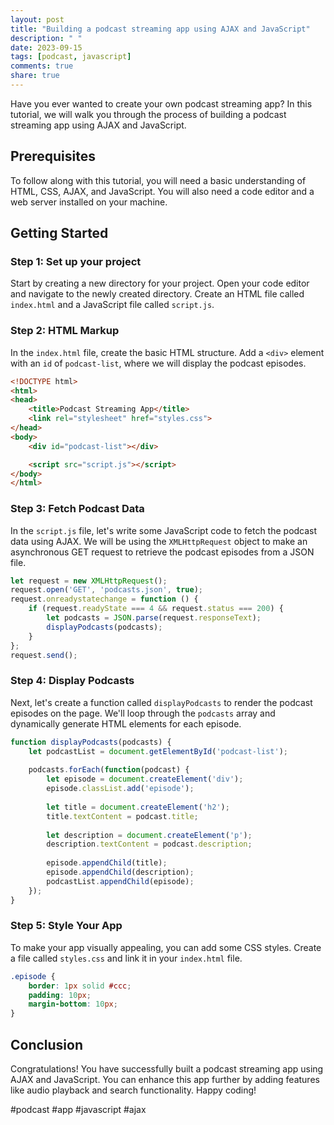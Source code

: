 ```yaml
---
layout: post
title: "Building a podcast streaming app using AJAX and JavaScript"
description: " "
date: 2023-09-15
tags: [podcast, javascript]
comments: true
share: true
---
```


Have you ever wanted to create your own podcast streaming app? In this tutorial, we will walk you through the process of building a podcast streaming app using AJAX and JavaScript. 

## Prerequisites

To follow along with this tutorial, you will need a basic understanding of HTML, CSS, AJAX, and JavaScript. You will also need a code editor and a web server installed on your machine. 

## Getting Started

### Step 1: Set up your project

Start by creating a new directory for your project. Open your code editor and navigate to the newly created directory. Create an HTML file called `index.html` and a JavaScript file called `script.js`. 

### Step 2: HTML Markup

In the `index.html` file, create the basic HTML structure. Add a `<div>` element with an `id` of `podcast-list`, where we will display the podcast episodes. 

```html
<!DOCTYPE html>
<html>
<head>
    <title>Podcast Streaming App</title>
    <link rel="stylesheet" href="styles.css">
</head>
<body>
    <div id="podcast-list"></div>

    <script src="script.js"></script>
</body>
</html>
```

### Step 3: Fetch Podcast Data

In the `script.js` file, let's write some JavaScript code to fetch the podcast data using AJAX. We will be using the `XMLHttpRequest` object to make an asynchronous GET request to retrieve the podcast episodes from a JSON file.

```javascript
let request = new XMLHttpRequest();
request.open('GET', 'podcasts.json', true);
request.onreadystatechange = function () {
    if (request.readyState === 4 && request.status === 200) {
        let podcasts = JSON.parse(request.responseText);
        displayPodcasts(podcasts);
    }
};
request.send();
```

### Step 4: Display Podcasts

Next, let's create a function called `displayPodcasts` to render the podcast episodes on the page. We'll loop through the `podcasts` array and dynamically generate HTML elements for each episode.

```javascript
function displayPodcasts(podcasts) {
    let podcastList = document.getElementById('podcast-list');
    
    podcasts.forEach(function(podcast) {
        let episode = document.createElement('div');
        episode.classList.add('episode');
        
        let title = document.createElement('h2');
        title.textContent = podcast.title;
        
        let description = document.createElement('p');
        description.textContent = podcast.description;
        
        episode.appendChild(title);
        episode.appendChild(description);
        podcastList.appendChild(episode);
    });
}
```

### Step 5: Style Your App

To make your app visually appealing, you can add some CSS styles. Create a file called `styles.css` and link it in your `index.html` file.

```css
.episode {
    border: 1px solid #ccc;
    padding: 10px;
    margin-bottom: 10px;
}
```

## Conclusion

Congratulations! You have successfully built a podcast streaming app using AJAX and JavaScript. You can enhance this app further by adding features like audio playback and search functionality. Happy coding!

#podcast #app #javascript #ajax